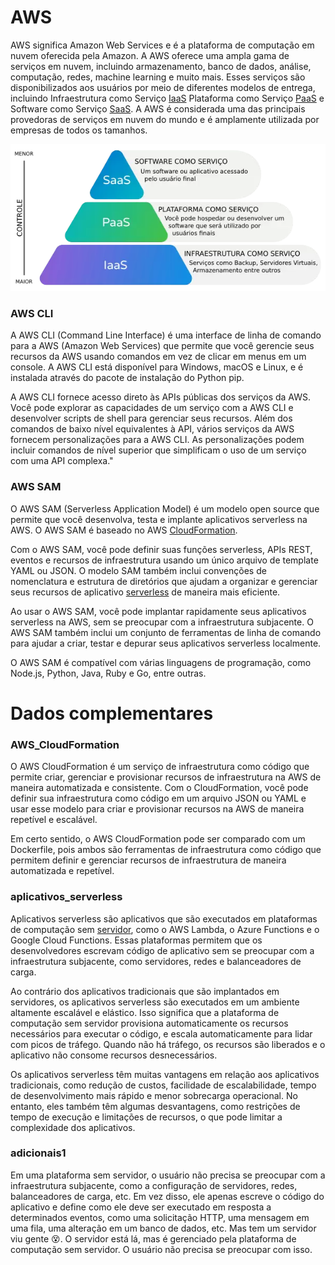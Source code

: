 # AWS

AWS significa Amazon Web Services e é a plataforma de computação em nuvem oferecida pela Amazon. A AWS oferece uma ampla gama de serviços em nuvem, incluindo armazenamento, banco de dados, análise, computação, redes, machine learning e muito mais. Esses serviços são disponibilizados aos usuários por meio de diferentes modelos de entrega, incluindo Infraestrutura como Serviço
[IaaS](https://cloud.google.com/learn/what-is-iaas?hl=pt-br) Plataforma como Serviço [PaaS](https://cloud.google.com/learn/what-is-paas?hl=pt-br) e Software como Serviço [SaaS](https://www.salesforce.com/br/saas/). A AWS é considerada uma das principais provedoras de serviços em nuvem do mundo e é amplamente utilizada por empresas de todos os tamanhos.

![Hierarquia Iaas PaaS Iaas](./.github/images/SaaS_PaaS_Iaas.png)

### AWS CLI

A AWS CLI (Command Line Interface) é uma interface de linha de comando para a AWS (Amazon Web Services) que permite que você gerencie seus recursos da AWS usando comandos em vez de clicar em menus em um console. A AWS CLI está disponível para Windows, macOS e Linux, e é instalada através do pacote de instalação do Python pip.

A AWS CLI fornece acesso direto às APIs públicas dos serviços da AWS. Você pode explorar as capacidades de um serviço com a AWS CLI e desenvolver scripts de shell para gerenciar seus recursos. Além dos comandos de baixo nível equivalentes à API, vários serviços da AWS fornecem personalizações para a AWS CLI. As personalizações podem incluir comandos de nível superior que simplificam o uso de um serviço com uma API complexa."

### AWS SAM

O  AWS SAM (Serverless Application Model) é um modelo open source que permite que você desenvolva, testa e implante aplicativos serverless na AWS. O AWS SAM é baseado no AWS [CloudFormation](#aws_cloudformation).

Com o AWS SAM, você pode definir suas funções serverless, APIs REST, eventos e recursos de infraestrutura usando um único arquivo de template YAML ou JSON. O modelo SAM também inclui convenções de nomenclatura e estrutura de diretórios que ajudam a organizar e gerenciar seus recursos de aplicativo [serverless](#aplicativos_serverless) de maneira mais eficiente.

Ao usar o AWS SAM, você pode implantar rapidamente seus aplicativos serverless na AWS, sem se preocupar com a infraestrutura subjacente. O AWS SAM também inclui um conjunto de ferramentas de linha de comando para ajudar a criar, testar e depurar seus aplicativos serverless localmente.

O AWS SAM é compatível com várias linguagens de programação, como Node.js, Python, Java, Ruby e Go, entre outras.

# Dados complementares

### AWS_CloudFormation

O AWS CloudFormation é um serviço de infraestrutura como código que permite criar, gerenciar e provisionar recursos de infraestrutura na AWS de maneira automatizada e consistente. Com o CloudFormation, você pode definir sua infraestrutura como código em um arquivo JSON ou YAML e usar esse modelo para criar e provisionar recursos na AWS de maneira repetível e escalável.

Em certo sentido, o AWS CloudFormation pode ser comparado com um Dockerfile, pois ambos são ferramentas de infraestrutura como código que permitem definir e gerenciar recursos de infraestrutura de maneira automatizada e repetível.

### aplicativos_serverless

Aplicativos serverless são aplicativos que são executados em plataformas de computação sem [servidor](#adicionais1), como o AWS Lambda, o Azure Functions e o Google Cloud Functions. Essas plataformas permitem que os desenvolvedores escrevam código de aplicativo sem se preocupar com a infraestrutura subjacente, como servidores, redes e balanceadores de carga.

Ao contrário dos aplicativos tradicionais que são implantados em servidores, os aplicativos serverless são executados em um ambiente altamente escalável e elástico. Isso significa que a plataforma de computação sem servidor provisiona automaticamente os recursos necessários para executar o código, e escala automaticamente para lidar com picos de tráfego. Quando não há tráfego, os recursos são liberados e o aplicativo não consome recursos desnecessários.

Os aplicativos serverless têm muitas vantagens em relação aos aplicativos tradicionais, como redução de custos, facilidade de escalabilidade, tempo de desenvolvimento mais rápido e menor sobrecarga operacional. No entanto, eles também têm algumas desvantagens, como restrições de tempo de execução e limitações de recursos, o que pode limitar a complexidade dos aplicativos.

### adicionais1

Em uma plataforma sem servidor, o usuário não precisa se preocupar com a infraestrutura subjacente, como a configuração de servidores, redes, balanceadores de carga, etc. Em vez disso, ele apenas escreve o código do aplicativo e define como ele deve ser executado em resposta a determinados eventos, como uma solicitação HTTP, uma mensagem em uma fila, uma alteração em um banco de dados, etc. Mas tem um servidor viu gente 😵. O servidor está lá, mas é gerenciado pela plataforma de computação sem servidor. O usuário não precisa se preocupar com isso.



